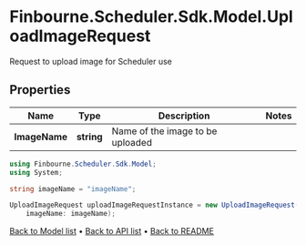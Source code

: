 # Finbourne.Scheduler.Sdk.Model.UploadImageRequest
Request to upload image for Scheduler use

## Properties

Name | Type | Description | Notes
------------ | ------------- | ------------- | -------------
**ImageName** | **string** | Name of the image to be uploaded | 

```csharp
using Finbourne.Scheduler.Sdk.Model;
using System;

string imageName = "imageName";

UploadImageRequest uploadImageRequestInstance = new UploadImageRequest(
    imageName: imageName);
```

[Back to Model list](../README.md#documentation-for-models) &#8226; [Back to API list](../README.md#documentation-for-api-endpoints) &#8226; [Back to README](../README.md)
